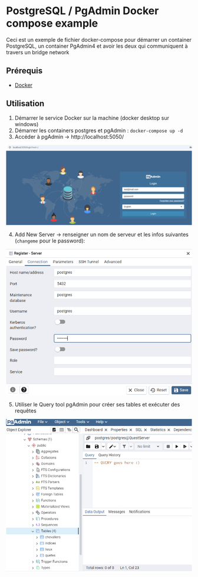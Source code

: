 # PostgreSQL / PgAdmin Docker compose example
Ceci est un exemple de fichier docker-compose pour démarrer un container PostgreSQL, un container PgAdmin4 et avoir les deux qui communiquent à travers un bridge network

## Prérequis
- [Docker](https://www.docker.com/)

## Utilisation
1. Démarrer le service Docker sur la machine (docker desktop sur windows)
2. Démarrer les containers postgres et pgAdmin : `docker-compose up -d`
3. Accéder à pgAdmin &rarr; http://localhost:5050/
   
![login-pg-admin](login-pg-admin.png)

4. Add New Server &rarr; renseigner un nom de serveur et les infos suivantes (`changeme` pour le password):

![serveurbdd](serveurbdd.png)

5. Utiliser le Query tool pgAdmin pour créer ses tables et exécuter des requêtes

![query tool pgadmin](query-tool-pgadmin.png)
